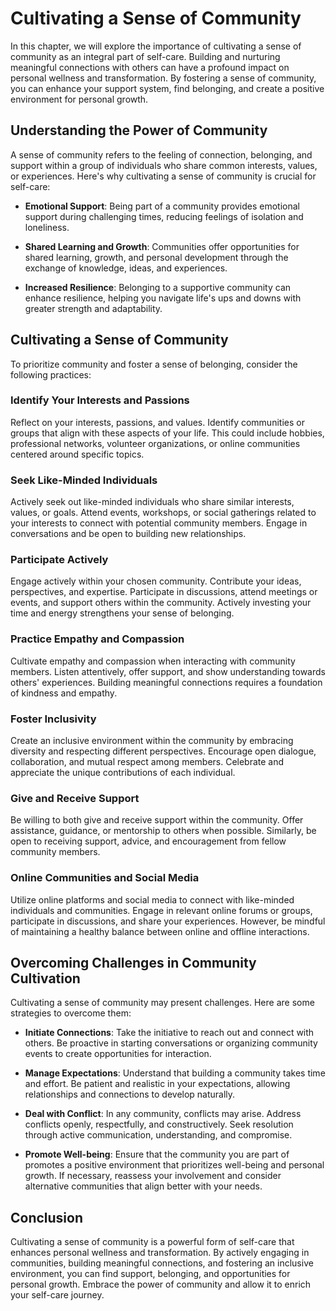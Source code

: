 Cultivating a Sense of Community
=========================================

In this chapter, we will explore the importance of cultivating a sense of community as an integral part of self-care. Building and nurturing meaningful connections with others can have a profound impact on personal wellness and transformation. By fostering a sense of community, you can enhance your support system, find belonging, and create a positive environment for personal growth.

Understanding the Power of Community
------------------------------------

A sense of community refers to the feeling of connection, belonging, and support within a group of individuals who share common interests, values, or experiences. Here's why cultivating a sense of community is crucial for self-care:

* **Emotional Support**: Being part of a community provides emotional support during challenging times, reducing feelings of isolation and loneliness.

* **Shared Learning and Growth**: Communities offer opportunities for shared learning, growth, and personal development through the exchange of knowledge, ideas, and experiences.

* **Increased Resilience**: Belonging to a supportive community can enhance resilience, helping you navigate life's ups and downs with greater strength and adaptability.

Cultivating a Sense of Community
--------------------------------

To prioritize community and foster a sense of belonging, consider the following practices:

### Identify Your Interests and Passions

Reflect on your interests, passions, and values. Identify communities or groups that align with these aspects of your life. This could include hobbies, professional networks, volunteer organizations, or online communities centered around specific topics.

### Seek Like-Minded Individuals

Actively seek out like-minded individuals who share similar interests, values, or goals. Attend events, workshops, or social gatherings related to your interests to connect with potential community members. Engage in conversations and be open to building new relationships.

### Participate Actively

Engage actively within your chosen community. Contribute your ideas, perspectives, and expertise. Participate in discussions, attend meetings or events, and support others within the community. Actively investing your time and energy strengthens your sense of belonging.

### Practice Empathy and Compassion

Cultivate empathy and compassion when interacting with community members. Listen attentively, offer support, and show understanding towards others' experiences. Building meaningful connections requires a foundation of kindness and empathy.

### Foster Inclusivity

Create an inclusive environment within the community by embracing diversity and respecting different perspectives. Encourage open dialogue, collaboration, and mutual respect among members. Celebrate and appreciate the unique contributions of each individual.

### Give and Receive Support

Be willing to both give and receive support within the community. Offer assistance, guidance, or mentorship to others when possible. Similarly, be open to receiving support, advice, and encouragement from fellow community members.

### Online Communities and Social Media

Utilize online platforms and social media to connect with like-minded individuals and communities. Engage in relevant online forums or groups, participate in discussions, and share your experiences. However, be mindful of maintaining a healthy balance between online and offline interactions.

Overcoming Challenges in Community Cultivation
----------------------------------------------

Cultivating a sense of community may present challenges. Here are some strategies to overcome them:

* **Initiate Connections**: Take the initiative to reach out and connect with others. Be proactive in starting conversations or organizing community events to create opportunities for interaction.

* **Manage Expectations**: Understand that building a community takes time and effort. Be patient and realistic in your expectations, allowing relationships and connections to develop naturally.

* **Deal with Conflict**: In any community, conflicts may arise. Address conflicts openly, respectfully, and constructively. Seek resolution through active communication, understanding, and compromise.

* **Promote Well-being**: Ensure that the community you are part of promotes a positive environment that prioritizes well-being and personal growth. If necessary, reassess your involvement and consider alternative communities that align better with your needs.

Conclusion
----------

Cultivating a sense of community is a powerful form of self-care that enhances personal wellness and transformation. By actively engaging in communities, building meaningful connections, and fostering an inclusive environment, you can find support, belonging, and opportunities for personal growth. Embrace the power of community and allow it to enrich your self-care journey.

